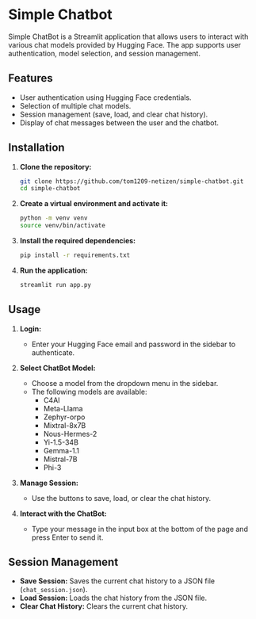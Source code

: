 # Simple Chatbot

Simple ChatBot is a Streamlit application that allows users to interact with various chat models provided by Hugging Face. 
The app supports user authentication, model selection, and session management.

## Features

- User authentication using Hugging Face credentials.
- Selection of multiple chat models.
- Session management (save, load, and clear chat history).
- Display of chat messages between the user and the chatbot.

## Installation

1. **Clone the repository:**
    ```bash
    git clone https://github.com/tom1209-netizen/simple-chatbot.git
    cd simple-chatbot
    ```

2. **Create a virtual environment and activate it:**
    ```bash
    python -m venv venv
    source venv/bin/activate 
    ```

3. **Install the required dependencies:**
    ```bash
    pip install -r requirements.txt
    ```

4. **Run the application:**
    ```bash
    streamlit run app.py
    ```

## Usage

1. **Login:**
   - Enter your Hugging Face email and password in the sidebar to authenticate.

2. **Select ChatBot Model:**
   - Choose a model from the dropdown menu in the sidebar.
   - The following models are available:
     - C4AI
     - Meta-Llama
     - Zephyr-orpo
     - Mixtral-8x7B
     - Nous-Hermes-2
     - Yi-1.5-34B
     - Gemma-1.1
     - Mistral-7B
     - Phi-3

3. **Manage Session:**
    - Use the buttons to save, load, or clear the chat history.

4. **Interact with the ChatBot:**
    - Type your message in the input box at the bottom of the page and press Enter to send it.

## Session Management

- **Save Session:** Saves the current chat history to a JSON file (`chat_session.json`).
- **Load Session:** Loads the chat history from the JSON file.
- **Clear Chat History:** Clears the current chat history.